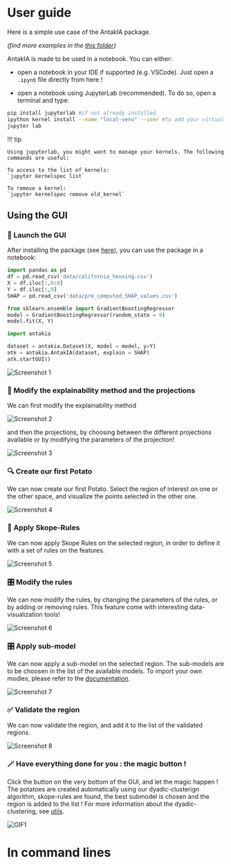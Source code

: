# User guide

Here is a simple use case of the AntakIA package.

_(find more examples in the <a href="https://github.com/AI-vidence/antakia/tree/main/examples">this folder</a>)_

AntakIA is made to be used in a notebook. You can either:

* open a notebook in your IDE if supported (e.g. VSCode). Just open a `.ipynb` file directly from here !

* open a notebook using JupyterLab (recommended). To do so, open a terminal and type:
```bash
pip install jupyterlab #if not already installed
ipython kernel install --name "local-venv" --user #to add your virtual environment to the list of kernels
jupyter lab
```
!!! tip

    Using jupyterlab, you might want to manage your kernels. The following commands are useful:

    To access to the list of kernels: 
    `jupyter kernelspec list`

    To remove a kernel:
    `jupyter kernelspec remove old_kernel`

## Using the GUI

### :rocket: Launch the GUI

After installing the package (see [here](getting-started.md)), you can use the package in a notebook:

```python
import pandas as pd
df = pd.read_csv('data/california_housing.csv')
X = df.iloc[:,0:8]
Y = df.iloc[:,9]
SHAP = pd.read_csv('data/pre_computed_SHAP_values.csv')
```

```python
from sklearn.ensemble import GradientBoostingRegressor
model = GradientBoostingRegressor(random_state = 9)
model.fit(X, Y)
```

```python
import antakia

dataset = antakia.Dataset(X, model = model, y=Y)
atk = antakia.AntakIA(dataset, explain = SHAP)
atk.startGUI()
```

![Screenshot 1](img/screenshot1.png)

### :pencil: Modify the explainability method and the projections

We can first modify the explainability method 

![Screenshot 2](img/screenshot2.png)

and then the projections, by choosing between the different projections available or by modifying the parameters of the projection!

![Screenshot 3](img/screenshot3.png)

### :mag: Create our first Potato

We can now create our first Potato. Select the region of interest on one or the other space, and visualize the points selected in the other one.

![Screenshot 4](img/screenshot4.png)

### :straight_ruler: Apply Skope-Rules

We can now apply Skope Rules on the selected region, in order to define it with a set of rules on the features.

![Screenshot 5](img/screenshot5.png)

### :control_knobs: Modify the rules

We can now modify the rules, by changing the parameters of the rules, or by adding or removing rules.
This feature come with interesting data-visualization tools!

![Screenshot 6](img/screenshot6.png)

### :control_knobs: Apply sub-model

We can now apply a sub-model on the selected region. The sub-models are to be choosen in the list of the available models. To import your own modles, please refer to the [documentation](documentation/antakia.md).

![Screenshot 7](img/screenshot7.png)

### :white_check_mark: Validate the region

We can now validate the region, and add it to the list of the validated regions.

![Screenshot 8](img/screenshot8.png)

### :magic_wand: Have everything done for you : the magic button !

Click the button on the very bottom of the GUI, and let the magic happen !
The potatoes are created automatically using our dyadic-clusterign algorithm, skope-rules are found, the best submodel is chosen and the region is added to the list !
For more information about the dyadic-clustering, see [utils](documentation/utils.md).

![GIF1](img/gif1.gif)

# In command lines